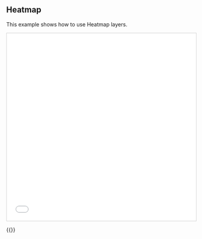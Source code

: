 ## Heatmap

This example shows how to use Heatmap layers.

<iframe src="../heatmap.html" style="border: 1px solid #cfcfcf; width: 100%; height:500px" title="Heatmap"></iframe>

{{<codeHighlight src="heatmap.html" lang="html">}}
